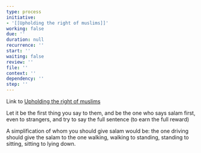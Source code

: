 ```yaml
---
type: process
initiative:
- '[[Upholding the right of muslims]]'
working: false
due: ''
duration: null
recurrence: ''
start: ''
waiting: false
review: ''
file: ''
context: ''
dependency: ''
step: ''
---
```


Link to [Upholding the right of muslims](Initiatives/worship/Upholding%20the%20right%20of%20muslims.md)

Let it be the first thing you say to them, and be the one who says salam first, even to strangers, and try to say the full sentence (to earn the full reward)

A simplification of whom you should give salam would be: the one driving should give the salam to the one walking, walking to standing, standing to sitting, sitting to lying down.